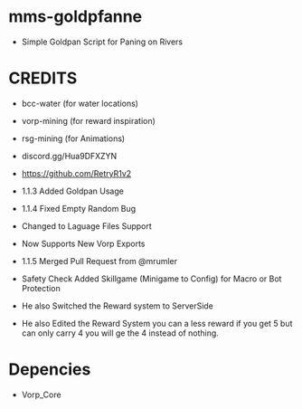 # mms-goldpfanne

- Simple Goldpan Script for Paning on Rivers
 
# CREDITS
- bcc-water (for water locations)
- vorp-mining (for reward inspiration)
- rsg-mining (for Animations)
- discord.gg/Hua9DFXZYN
- https://github.com/RetryR1v2 

- 1.1.3 Added Goldpan Usage
- 1.1.4 Fixed Empty Random Bug
- Changed to Laguage Files Support
- Now Supports New Vorp Exports
- 1.1.5 Merged Pull Request from @mrumler
- Safety Check Added Skillgame (Minigame to Config) for Macro or Bot Protection
- He also Switched the Reward system to ServerSide
- He also Edited the Reward System you can a less reward if you get 5 but can only carry 4 you will ge the 4 instead of nothing.

# Depencies

- Vorp_Core
